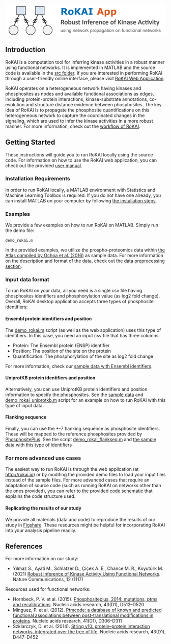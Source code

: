![RoKAI App](rokai_app_logo.png "RoKAI App")

## Introduction
RoKAI is a computation tool for inferring kinase activities in a robust manner using functional networks. It is implemented in MATLAB and the source code is available in the [src folder](src/). If you are interested in performing RoKAI through a user-friendly online interface, please visit [RoKAI Web Application](https://rokai.io).

RoKAI operates on a heterogeneous network having kinases and phosphosites as nodes and available functional associations as edges, including protein-protein interactions, kinase-substrate annotations, co-evolution and structure distance evidence between phosphosites. The key idea of RoKAI is to propagate the phosphosite quantifications on this heterogeneous network to capture the coordinated changes in the signaling, which are used to infer the kinase activities in a more robust manner. For more information, check out the [workflow of RoKAI](README_ROKAI.md).

## Getting Started
These instructions will guide you to run RoKAI locally using the source code. For information on how to use the RoKAI web application, you can check out the provided [user manual](rokai_user_manual.pdf). 

### Installation Requirements
In order to run RoKAI locally, a MATLAB environment with Statistics and Machine Learning Toolbox is required. If you do not have one already, you can install MATLAB on your computer by following [the installation steps](https://www.mathworks.com/help/install/).

### Examples
We provide a few examples on how to run RoKAI on MATLAB. Simply run the demo file:
```
demo_rokai.m
```
In the provided examples, we utilize the prospho-proteomics data within [the Atlas compiled by Ochoa et al. (2016)](http://phosfate.com/download.html) as sample data. For more information on the description and format of the data, check out the [data preprocessing section](src/data_preprocessing/).

### Input data format
To run RoKAI on your data, all you need is a single csv file having phosphosites identifiers and phosphorylation value (as log2 fold change). Overall, RoKAI desktop application accepts three types of phosphosite identifiers:

#### Ensembl protein identifiers and position
The [demo_rokai.m](demo_rokai.m) script (as well as the web application) uses this type of identifiers. In this case, you need an input csv file that has three columns:
- Protein: The Ensembl protein (ENSP) identifier
- Position: The position of the site on the protein
- Quantification: The phosphorylation of the site as log2 fold change

For more information, check our [sample data with Ensembl identifiers](data/sample_phospho_data_ensembl.csv).

#### UniprotKB protein identifiers and position
Alternatively, you can use UniprotKB protein identifiers and position information to specify the phosphosites. See the [sample data](data/sample_phospho_data_uniprotkb.csv) and [demo_rokai_uniprotkb.m](demo_rokai_uniprotkb.m) script for an example on how to run RoKAI with this type of input data.

#### Flanking sequence 
Finally, you can use the +-7 flanking sequence as phosphosite identifiers. These will be mapped to the reference phosphosites provided by [PhosphositePlus](https://www.phosphosite.org/staticDownloads). See the script [demo_rokai_flankseq.m](demo_rokai_flankseq.m) and [the sample data with this type of identifiers](data/sample_phospho_data_flanking.csv)

### For more advanced use cases
The easiest way to run RoKAI is through the web application (at http://rokai.io) or by modifing the provided demo files to load your input files instead of the sample files. For more advanced cases that require an adaptation of source code (such as running RoKAI on networks other than the ones provided), you can refer to the provided [code schematic](rokai_source_code_schematic.pdf) that explains the code structure used. 

#### Replicating the results of our study
We provide all materials (data and code) to reproduce the results of our study in [Figshare](https://doi.org/10.6084/m9.figshare.12644864). These resources might be helpful for incorporating RoKAI into your analysis pipeline readily.

## References
For more information on our study:
- Yılmaz S., Ayati M., Schlatzer D., Çiçek A. E., Chance M. R., Koyutürk M. (2021) [Robust Inference of Kinase Activity Using Functional Networks](https://doi.org/10.1038/s41467-021-21211-6). Nature Communications, 12 (1117)

Resources used for functional networks:
- Hornbeck, P. V. et al. (2015). [Phosphositeplus, 2014: mutations, ptms and recalibrations](https://academic.oup.com/nar/article/43/D1/D512/2439467). Nucleic acids research, 43(D1), D512–D520
- Minguez, P. et al. (2012). [Ptmcode: a database of known and predicted functional associations between post-translational modifications in proteins](https://academic.oup.com/nar/article/41/D1/D306/1069950). Nucleic acids research, 41(D1), D306–D311
- Szklarczyk, D. et al. (2014). [String v10: protein–protein interaction networks, integrated over the tree of life](https://academic.oup.com/nar/article/43/D1/D447/2435295). Nucleic acids research, 43(D1), D447–D452

